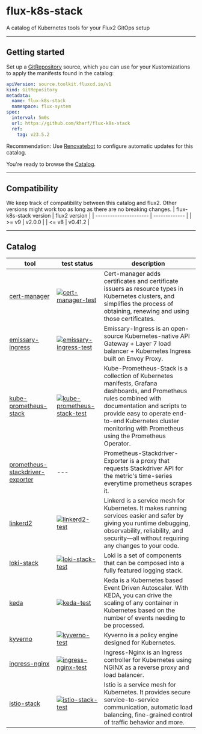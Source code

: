 # flux-k8s-stack
A catalog of Kubernetes tools for your Flux2 GitOps setup

---
## Getting started
Set up a [GitRepository](https://fluxcd.io/docs/components/source/gitrepositories/) source, which you can use for your Kustomizations to apply the manifests found in the catalog:

```yaml
apiVersion: source.toolkit.fluxcd.io/v1
kind: GitRepository
metadata:
  name: flux-k8s-stack
  namespace: flux-system
spec:
  interval: 5m0s
  url: https://github.com/kharf/flux-k8s-stack
  ref:
    tag: v23.5.2
```

Recommendation: Use [Renovatebot](https://docs.renovatebot.com/modules/manager/flux/#gitrepository-support) to configure automatic updates for this catalog.

You're ready to browse the [Catalog](#Catalog).

---
## Compatibility
We keep track of compatibility between this catalog and flux2. Other versions might work too as long as there are no breaking changes.
| flux-k8s-stack version | flux2 version |
| ---------------------- | ------------- |
| >= v9                  | v2.0.0        |
| <= v8                  | v0.41.2       |

---
## Catalog
| tool                                                                       | test status                  | description                                                                                                                                        |
| ------------------------------------------------------                     | ---------------------------- | -------------------------------------------------------------------------------------------------------------------------------------------------- |
| [cert-manager](./catalog/cert-manager)                                     | [![cert-manager-test](https://github.com/kharf/flux-k8s-stack/actions/workflows/cert-manager-test.yaml/badge.svg)](https://github.com/kharf/flux-k8s-stack/actions/workflows/cert-manager-test.yaml)   | Cert-manager adds certificates and certificate issuers as resource types in Kubernetes clusters, and simplifies the process of obtaining, renewing and using those certificates. |
| [emissary-ingress](./catalog/emissary-ingress)                             | [![emissary-ingress-test](https://github.com/kharf/flux-k8s-stack/actions/workflows/emissary-ingress-test.yaml/badge.svg)](https://github.com/kharf/flux-k8s-stack/actions/workflows/emissary-ingress-test.yaml) | Emissary-Ingress is an open-source Kubernetes-native API Gateway + Layer 7 load balancer + Kubernetes Ingress built on Envoy Proxy. |
| [kube-prometheus-stack](./catalog/kube-prometheus-stack)                   | [![kube-prometheus-stack-test](https://github.com/kharf/flux-k8s-stack/actions/workflows/kube-prometheus-stack-test.yaml/badge.svg)](https://github.com/kharf/flux-k8s-stack/actions/workflows/kube-prometheus-stack-test.yaml) | Kube-Prometheus-Stack is a collection of Kubernetes manifests, Grafana dashboards, and Prometheus rules combined with documentation and scripts to provide easy to operate end-to-end Kubernetes cluster monitoring with Prometheus using the Prometheus Operator. |
| [prometheus-stackdriver-exporter](/catalog/prometheus-stackdriver-exporter)| ---                                                                                                                                                                               | Prometheus-Stackdriver-Exporter is a proxy that requests Stackdriver API for the metric's time-series everytime prometheus scrapes it. |
| [linkerd2](./catalog/linkerd2)                                             | [![linkerd2-test](https://github.com/kharf/flux-k8s-stack/actions/workflows/linkerd2-test.yaml/badge.svg)](https://github.com/kharf/flux-k8s-stack/actions/workflows/linkerd2-test.yaml) | Linkerd is a service mesh for Kubernetes. It makes running services easier and safer by giving you runtime debugging, observability, reliability, and security—all without requiring any changes to your code. |
| [loki-stack](./catalog/loki-stack)                                         | [![loki-stack-test](https://github.com/kharf/flux-k8s-stack/actions/workflows/loki-stack-test.yaml/badge.svg)](https://github.com/kharf/flux-k8s-stack/actions/workflows/loki-stack-test.yaml) | Loki is a set of components that can be composed into a fully featured logging stack. |
| [keda](./catalog/keda)                                                     | [![keda-test](https://github.com/kharf/flux-k8s-stack/actions/workflows/keda-test.yaml/badge.svg)](https://github.com/kharf/flux-k8s-stack/actions/workflows/keda-test.yaml) | Keda is a Kubernetes based Event Driven Autoscaler. With KEDA, you can drive the scaling of any container in Kubernetes based on the number of events needing to be processed. |
| [kyverno](./catalog/kyverno)                                               | [![kyverno-test](https://github.com/kharf/flux-k8s-stack/actions/workflows/kyverno-test.yaml/badge.svg)](https://github.com/kharf/flux-k8s-stack/actions/workflows/kyverno-test.yaml) | Kyverno is a policy engine designed for Kubernetes. |
| [ingress-nginx](./catalog/ingress-nginx)                                   | [![ingress-nginx-test](https://github.com/kharf/flux-k8s-stack/actions/workflows/ingress-nginx-test.yaml/badge.svg)](https://github.com/kharf/flux-k8s-stack/actions/workflows/ingress-nginx-test.yaml) | Ingress-Nginx is an Ingress controller for Kubernetes using NGINX as a reverse proxy and load balancer. |
| [istio-stack](./catalog/istio-stack)                                       | [![istio-stack-test](https://github.com/kharf/flux-k8s-stack/actions/workflows/istio-stack-test.yaml/badge.svg)](https://github.com/kharf/flux-k8s-stack/actions/workflows/istio-stack-test.yaml) | Istio is a service mesh for Kubernetes. It provides secure service-to-service communication, automatic load balancing, fine-grained control of traffic behavior and more. |

